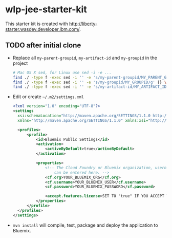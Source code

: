 # wlp-jee-starter-kit

This starter kit is created with http://liberty-starter.wasdev.developer.ibm.com/.

## TODO after initial clone

* Replace all `my-parent-groupid`, `my-artifact-id` and `my-groupid` in the project

  ```bash
  # Mac OS X sed, for Linux use sed -i -e ...
  find ./ -type f -exec sed -i '' -e 's/my-parent-groupid/MY_PARENT_GROUPID/g' {} \;
  find ./ -type f -exec sed -i '' -e 's/my-groupid/MY_GROUPID/g' {} \;
  find ./ -type f -exec sed -i '' -e 's/my-artifact-id/MY_ARTIFACT_ID/g' {} \;
  ```

* Edit or create `~/.m2/settings.xml`

  ```xml
  <?xml version="1.0" encoding="UTF-8"?>
  <settings
  	xsi:schemaLocation="http://maven.apache.org/SETTINGS/1.1.0 http://maven.apache.org/xsd/settings-1.1.0.xsd"
  	xmlns="http://maven.apache.org/SETTINGS/1.1.0" xmlns:xsi="http://www.w3.org/2001/XMLSchema-instance">

  	<profiles>
  		<profile>
  			<id>Bluemix Public Settings</id>
  			<activation>
  				<activeByDefault>true</activeByDefault>
  			</activation>

  			<properties>
  				<!-- The Cloud Foundry or Bluemix organization, username and password
  					can be entered here. -->
  				<cf.org>YOUR_BLUEMIX_ORG</cf.org>
  				<cf.username>YOUR_BLUEMIX_USER</cf.username>
  				<cf.password>YOUR_BLUEMIX_PASSWORD</cf.password>

  				<accept.features.license>SET TO "true" IF YOU ACCEPT THE LICENSE</accept.features.license>
  			</properties>
  		</profile>
  	</profiles>
  </settings>
  ```

* `mvn install` will compile, test, package and deploy the application to Bluemix.
